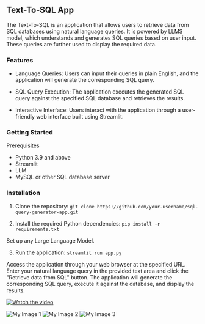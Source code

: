 ## Text-To-SQL App
The Text-To-SQL is an application that allows users to retrieve data from SQL databases using natural language queries. It is powered by LLMS model, which understands and generates SQL queries based on user input.
These queries are further used to display the required data.

### Features
- Language Queries: Users can input their queries in plain English, and the application will generate the corresponding SQL query.

- SQL Query Execution: The application executes the generated SQL query against the specified SQL database and retrieves the results.

- Interactive Interface: Users interact with the application through a user-friendly web interface built using Streamlit.

### Getting Started

Prerequisites

- Python 3.9 and above
- Streamlit
- LLM
- MySQL or other SQL database server

### Installation

1) Clone the repository:
``` git clone https://github.com/your-username/sql-query-generator-app.git ``` 

2) Install the required Python dependencies:
``` pip install -r requirements.txt ```

Set up any Large Language Model.


3) Run the application:
``` streamlit run app.py ```

Access the application through your web browser at the specified URL.
Enter your natural language query in the provided text area and click the "Retrieve data from SQL" button.
The application will generate the corresponding SQL query, execute it against the database, and display the results.

[![Watch the video](https://www.loom.com/embed/bcf14844df4c4aa59da2035b4fa64ac7?sid=e005f8f1-ae43-4cfb-aa41-1b4f7c994293)](https://www.loom.com/embed/bcf14844df4c4aa59da2035b4fa64ac7?sid=e005f8f1-ae43-4cfb-aa41-1b4f7c994293)


![My Image 1](https://github.com/joyce0803/Text-To-SQL-LLM-App/blob/main/sql%20llm1.jpg)
![My Image 2](https://github.com/joyce0803/Text-To-SQL-LLM-App/blob/main/sql%20llm2.jpg)
![My Image 3](https://github.com/joyce0803/Text-To-SQL-LLM-App/blob/main/sql3.png)


